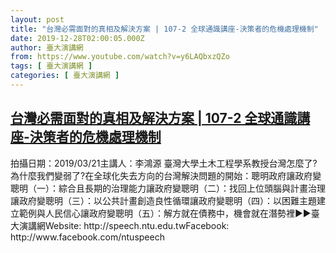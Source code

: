 ```yaml
---
layout: post
title: "台灣必需面對的真相及解決方案 | 107-2 全球通識講座-決策者的危機處理機制"
date: 2019-12-28T02:00:05.000Z
author: 臺大演講網
from: https://www.youtube.com/watch?v=y6LAQbxzQZo
tags: [ 臺大演講網 ]
categories: [ 臺大演講網 ]
---
```

<!--1577498405000-->
[台灣必需面對的真相及解決方案 | 107-2 全球通識講座-決策者的危機處理機制](https://www.youtube.com/watch?v=y6LAQbxzQZo)
------

<div>
拍攝日期：2019/03/21主講人：李鴻源 臺灣大學土木工程學系教授台灣怎麼了?為什麼我們變弱了?在全球化失去方向的台灣解決問題的開始：聰明政府讓政府變聰明（一）：綜合且長期的治理能力讓政府變聰明（二）：找回上位頭腦與計畫治理讓政府變聰明（三）：以公共計畫創造良性循環讓政府變聰明（四）：以困難主題建立範例與人民信心讓政府變聰明（五）：解方就在債務中，機會就在潛勢裡►►臺大演講網Website: http://speech.ntu.edu.twFacebook: http://www.facebook.com/ntuspeech
</div>
